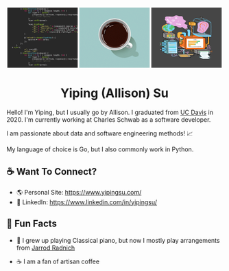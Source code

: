 <p align="center">
  <img src="https://github.com/yiping-allison/yiping-allison/blob/master/code-crawl.gif" width="164" height="140">
  <img src="https://github.com/yiping-allison/yiping-allison/blob/master/coffee-sparkle.gif" width="164" height="140">
  <img src="https://github.com/yiping-allison/yiping-allison/blob/master/data.gif" width="164" height="140">
</p>

<h1 align="center"> Yiping (Allison) Su </h1>

Hello! I'm Yiping, but I usually go by Allison. I graduated from [UC Davis](https://www.ucdavis.edu/) in 2020.
I'm currently working at Charles Schwab as a software developer.

I am passionate about data and software engineering methods! :chart_with_upwards_trend:

My language of choice is Go, but I also commonly work in Python. 

## :coffee: Want To Connect?

* :earth_americas: Personal Site: https://www.yipingsu.com/
* :handshake: LinkedIn: https://www.linkedin.com/in/yipingsu/

## :scroll: Fun Facts

* :musical_keyboard:  I grew up playing Classical piano, but now I mostly play arrangements from [Jarrod Radnich](http://jarrodradnich.com/)

* :coffee:            I am a fan of artisan coffee

